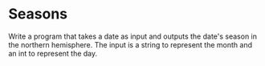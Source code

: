# Seasons
Write a program that takes a date as input and outputs the date's season
in the northern hemisphere. The input is a string to represent the month
and an int to represent the day.


